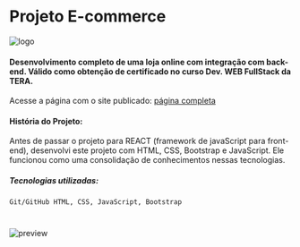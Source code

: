 # Projeto E-commerce
![logo](https://i.ibb.co/M1QWvjS/logo-Branca.png) 

#### Desenvolvimento completo de uma loja online com integração com back-end. Válido como obtenção de certificado no curso Dev. WEB **FullStack** da TERA.

Acesse a página com o site publicado: [página completa](https://lucas-belmiro.github.io/Projeto_Tera_Ecomerce/)

#### História do Projeto:

Antes de passar o projeto para REACT (framework de javaScript para front-end), desenvolvi este projeto com HTML, CSS, Bootstrap e JavaScript. Ele funcionou como uma consolidação de conhecimentos nessas tecnologias. 

##### Tecnologias utilizadas:

``` Git/GitHub HTML, CSS, JavaScript, Bootstrap ```

# #
![preview](https://i.ibb.co/SQFrBSC/Prancheta-1-copiar-2.jpg)


